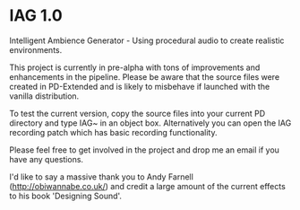 IAG 1.0
===

Intelligent Ambience Generator - Using procedural audio to create realistic environments.

This project is currently in pre-alpha with tons of improvements and enhancements in the pipeline. Please be aware that the source files were created in PD-Extended and is likely to misbehave if launched with the vanilla distribution.

To test the current version, copy the source files into your current PD directory and type IAG~ in an object box. Alternatively you can open the IAG recording patch which has basic recording functionality.

Please feel free to get involved in the project and drop me an email if you have any questions. 

I'd like to say a massive thank you to Andy Farnell (http://obiwannabe.co.uk/) and credit a large amount of the current effects to his book 'Designing Sound'.  
